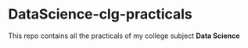 # DataScience-clg-practicals

This repo contains all the practicals of my college subject <b>Data Science</b>
